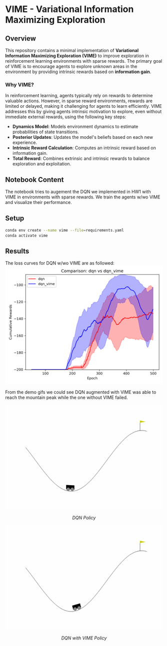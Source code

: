 # VIME - Variational Information Maximizing Exploration

## Overview

This repository contains a minimal implementation of **Variational Information Maximizing Exploration (VIME)** to improve exploration in reinforcement learning environments with sparse rewards. The primary goal of VIME is to encourage agents to explore unknown areas in the environment by providing intrinsic rewards based on **information gain**.

### Why VIME?

In reinforcement learning, agents typically rely on rewards to determine valuable actions. However, in sparse reward environments, rewards are limited or delayed, making it challenging for agents to learn efficiently. VIME addresses this by giving agents intrinsic motivation to explore, even without immediate external rewards, using the following key steps:
- **Dynamics Model**: Models environment dynamics to estimate probabilities of state transitions.
- **Posterior Updates**: Updates the model's beliefs based on each new experience.
- **Intrinsic Reward Calculation**: Computes an intrinsic reward based on information gain.
- **Total Reward**: Combines extrinsic and intrinsic rewards to balance exploration and exploitation.


## Notebook Content

The notebook tries to augement the DQN we implemented in HW1 with VIME in environments with sparse rewards. We train the agents w/wo VIME and visualize their performance.

## Setup

```bash
conda env create --name vime --file=requirements.yaml
conda activate vime
```

## Results
The loss curves for DQN w/wo VIME are as followed:
![Comparison](artifacts/dqn_vs_dqn_vime_returns.png)

From the demo gifs we could see DQN augmented with VIME was able to reach the mountain peak while the one without VIME failed.
<div style="text-align: center;">
  <img src="artifacts/dqn_policy.gif" alt="DQN Policy">
  <p><em>DQN Policy</em></p>
</div>

<div style="text-align: center;">
  <img src="artifacts/dqn_vime_policy.gif" alt="DQN with VIME Policy">
  <p><em>DQN with VIME Policy</em></p>
</div>